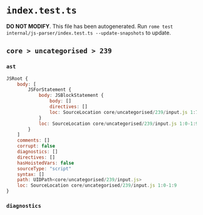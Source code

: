 # `index.test.ts`

**DO NOT MODIFY**. This file has been autogenerated. Run `rome test internal/js-parser/index.test.ts --update-snapshots` to update.

## `core > uncategorised > 239`

### `ast`

```javascript
JSRoot {
	body: [
		JSForStatement {
			body: JSBlockStatement {
				body: []
				directives: []
				loc: SourceLocation core/uncategorised/239/input.js 1:7-1:9
			}
			loc: SourceLocation core/uncategorised/239/input.js 1:0-1:9
		}
	]
	comments: []
	corrupt: false
	diagnostics: []
	directives: []
	hasHoistedVars: false
	sourceType: "script"
	syntax: []
	path: UIDPath<core/uncategorised/239/input.js>
	loc: SourceLocation core/uncategorised/239/input.js 1:0-1:9
}
```

### `diagnostics`

```

```
